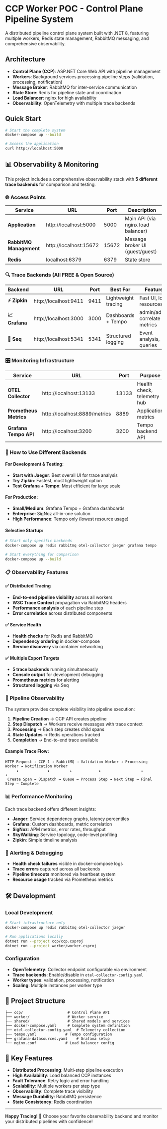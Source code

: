 # CCP Worker POC - Control Plane Pipeline System

A distributed pipeline control plane system built with .NET 8, featuring multiple workers, Redis state management, RabbitMQ messaging, and comprehensive observability.

## Architecture

- **Control Plane (CCP)**: ASP.NET Core Web API with pipeline management
- **Workers**: Background services processing pipeline steps (validation, processing, notification)
- **Message Broker**: RabbitMQ for inter-service communication
- **State Store**: Redis for pipeline state and coordination
- **Load Balancer**: nginx for high availability
- **Observability**: OpenTelemetry with multiple trace backends

## Quick Start

```bash
# Start the complete system
docker-compose up --build

# Access the application
curl http://localhost:5000
```

## 📊 Observability & Monitoring

This project includes a comprehensive observability stack with **5 different trace backends** for comparison and testing.

### 🌐 **Access Points**

| Service | URL | Port | Description |
|---------|-----|------|-------------|
| **Application** | http://localhost:5000 | 5000 | Main API (via nginx load balancer) |
| **RabbitMQ Management** | http://localhost:15672 | 15672 | Message broker UI (guest/guest) |
| **Redis** | localhost:6379 | 6379 | State store |

### 🔍 **Trace Backends (All FREE & Open Source)**

| Backend | URL | Port | Best For | Features |
|---------|-----|------|----------|----------|
| **⚡ Zipkin** | http://localhost:9411 | 9411 | Lightweight tracing | Fast UI, low resources |
| **📈 Grafana** | http://localhost:3000 | 3000 | Dashboards + Tempo | admin/admin, correlate metrics |
| **📝 Seq** | http://localhost:5341 | 5341 | Structured logging | Event analysis, queries |

### 🎛️ **Monitoring Infrastructure**

| Service | URL | Port | Purpose |
|---------|-----|------|---------|
| **OTEL Collector** | http://localhost:13133 | 13133 | Health check, telemetry hub |
| **Prometheus Metrics** | http://localhost:8889/metrics | 8889 | Application metrics |
| **Grafana Tempo API** | http://localhost:3200 | 3200 | Tempo backend API |

### 🔧 **How to Use Different Backends**

#### **For Development & Testing:**
- **Start with Jaeger**: Best overall UI for trace analysis
- **Try Zipkin**: Fastest, most lightweight option
- **Test Grafana + Tempo**: Most efficient for large scale

#### **For Production:**
- **Small/Medium**: Grafana Tempo + Grafana dashboards
- **Enterprise**: SigNoz all-in-one solution
- **High Performance**: Tempo only (lowest resource usage)

#### **Selective Startup:**
```bash
# Start only specific backends
docker-compose up redis rabbitmq otel-collector jaeger grafana tempo

# Start everything for comparison
docker-compose up --build
```

### 📋 **Observability Features**

#### **✅ Distributed Tracing**
- **End-to-end pipeline visibility** across all workers
- **W3C Trace Context** propagation via RabbitMQ headers
- **Performance analysis** of each pipeline step
- **Error correlation** across distributed components

#### **✅ Service Health**
- **Health checks** for Redis and RabbitMQ
- **Dependency ordering** in docker-compose
- **Service discovery** via container networking

#### **✅ Multiple Export Targets**
- **5 trace backends** running simultaneously
- **Console output** for development debugging
- **Prometheus metrics** for alerting
- **Structured logging** via Seq

### 🎯 **Pipeline Observability**

The system provides complete visibility into pipeline execution:

1. **Pipeline Creation** → CCP API creates pipeline
2. **Step Dispatch** → Workers receive messages with trace context
3. **Processing** → Each step creates child spans
4. **State Updates** → Redis operations tracked
5. **Completion** → End-to-end trace available

#### **Example Trace Flow:**
```
HTTP Request → CCP-1 → RabbitMQ → Validation Worker → Processing Worker → Notification Worker
     ↓             ↓         ↓            ↓                  ↓                    ↓
 Create Span → Dispatch → Queue → Process Step → Next Step → Final Step → Complete
```

### 📊 **Performance Monitoring**

Each trace backend offers different insights:

- **Jaeger**: Service dependency graphs, latency percentiles
- **Grafana**: Custom dashboards, metric correlation  
- **SigNoz**: APM metrics, error rates, throughput
- **SkyWalking**: Service topology, code-level profiling
- **Zipkin**: Simple timeline analysis

### 🚨 **Alerting & Debugging**

- **Health check failures** visible in docker-compose logs
- **Trace errors** captured across all backends
- **Pipeline timeouts** monitored via heartbeat system
- **Resource usage** tracked via Prometheus metrics

## 🛠️ **Development**

### Local Development
```bash
# Start infrastructure only
docker-compose up redis rabbitmq otel-collector jaeger

# Run applications locally
dotnet run --project ccp/ccp.csproj
dotnet run --project worker/worker.csproj
```

### Configuration
- **OpenTelemetry**: Collector endpoint configurable via environment
- **Trace backends**: Enable/disable in `otel-collector-config.yaml`
- **Worker types**: validation, processing, notification
- **Scaling**: Multiple instances per worker type

## 📁 **Project Structure**

```
├── ccp/                    # Control Plane API
├── worker/                 # Worker service
├── shared/                 # Shared models and services
├── docker-compose.yaml     # Complete system definition
├── otel-collector-config.yaml  # Telemetry collection
├── tempo.yaml             # Tempo configuration
├── grafana-datasources.yaml    # Grafana setup
└── nginx.conf             # Load balancer config
```

## 🎯 **Key Features**

- **Distributed Processing**: Multi-step pipeline execution
- **High Availability**: Load balanced CCP instances
- **Fault Tolerance**: Retry logic and error handling
- **Scalability**: Multiple workers per step type
- **Observability**: Complete trace visibility
- **Message Durability**: RabbitMQ persistence
- **State Consistency**: Redis coordination

---

**Happy Tracing!** 🚀 Choose your favorite observability backend and monitor your distributed pipelines with confidence!